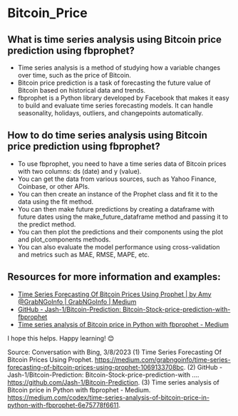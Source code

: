# Bitcoin_Price

## What is time series analysis using Bitcoin price prediction using fbprophet?

- Time series analysis is a method of studying how a variable changes over time, such as the price of Bitcoin.
- Bitcoin price prediction is a task of forecasting the future value of Bitcoin based on historical data and trends.
- fbprophet is a Python library developed by Facebook that makes it easy to build and evaluate time series forecasting models. It can handle seasonality, holidays, outliers, and changepoints automatically.

## How to do time series analysis using Bitcoin price prediction using fbprophet?

- To use fbprophet, you need to have a time series data of Bitcoin prices with two columns: ds (date) and y (value).
- You can get the data from various sources, such as Yahoo Finance, Coinbase, or other APIs.
- You can then create an instance of the Prophet class and fit it to the data using the fit method.
- You can then make future predictions by creating a dataframe with future dates using the make_future_dataframe method and passing it to the predict method.
- You can then plot the predictions and their components using the plot and plot_components methods.
- You can also evaluate the model performance using cross-validation and metrics such as MAE, RMSE, MAPE, etc.

## Resources for more information and examples:

- [Time Series Forecasting Of Bitcoin Prices Using Prophet | by Amy @GrabNGoInfo | GrabNGoInfo | Medium](https://medium.com/grabngoinfo/time-series-forecasting-of-bitcoin-prices-using-prophet-1069133708bc)
- [GitHub - Jash-1/Bitcoin-Prediction: Bitcoin-Stock-price-prediction-with-fbprophet](https://github.com/Jash-1/Bitcoin-Prediction)
- [Time series analysis of Bitcoin price in Python with fbprophet - Medium](https://medium.com/codex/time-series-analysis-of-bitcoin-price-in-python-with-fbprophet-6e75778f6611)

I hope this helps. Happy learning! 😊

Source: Conversation with Bing, 3/8/2023
(1) Time Series Forecasting Of Bitcoin Prices Using Prophet. https://medium.com/grabngoinfo/time-series-forecasting-of-bitcoin-prices-using-prophet-1069133708bc.
(2) GitHub - Jash-1/Bitcoin-Prediction: Bitcoin-Stock-price-prediction-with .... https://github.com/Jash-1/Bitcoin-Prediction.
(3) Time series analysis of Bitcoin price in Python with fbprophet - Medium. https://medium.com/codex/time-series-analysis-of-bitcoin-price-in-python-with-fbprophet-6e75778f6611.

